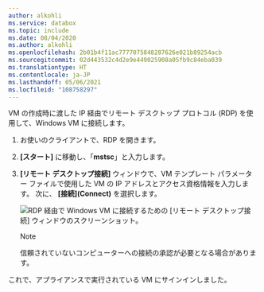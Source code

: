 ```yaml
---
author: alkohli
ms.service: databox
ms.topic: include
ms.date: 08/04/2020
ms.author: alkohli
ms.openlocfilehash: 2b01b4f11ac7777075848287626e021b89254acb
ms.sourcegitcommit: 02d443532c4d2e9e449025908a05fb9c84eba039
ms.translationtype: HT
ms.contentlocale: ja-JP
ms.lasthandoff: 05/06/2021
ms.locfileid: "108758297"
---
```

VM の作成時に渡した IP 経由でリモート デスクトップ プロトコル (RDP) を使用して、Windows VM に接続します。

1. お使いのクライアントで、RDP を開きます。 
1. **[スタート]** に移動し、「**mstsc**」と入力します。
1. **[リモート デスクトップ接続]** ウィンドウで、VM テンプレート パラメーター ファイルで使用した VM の IP アドレスとアクセス資格情報を入力します。 次に、 **[接続]\(Connect\)** を選択します。

   ![RDP 経由で Windows VM に接続するための [リモート デスクトップ接続] ウィンドウのスクリーンショット。](media/azure-stack-edge-gateway-connect-vm-windows/connect-vm-rdp-1.png)

   > [!NOTE]
   > 信頼されていないコンピューターへの接続の承認が必要となる場合があります。 

これで、アプライアンスで実行されている VM にサインインしました。 
